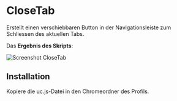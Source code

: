 # CloseTab

Erstellt einen verschiebbaren Button in der Navigationsleiste zum Schliessen des aktuellen Tabs.

Das **Ergebnis des Skripts**:

![Screenshot CloseTab](https://github.com/ardiman/userChrome.js/raw/master/closetab/scr_closetab.png)


## Installation
Kopiere die uc.js-Datei in den Chromeordner des Profils.

